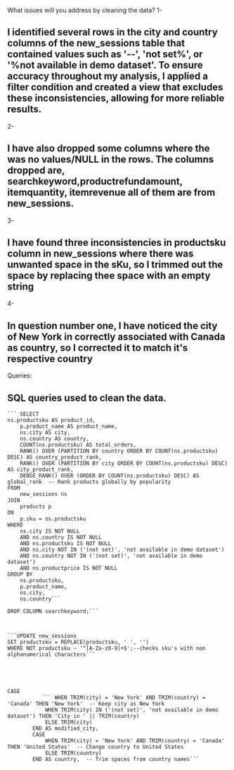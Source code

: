 What issues will you address by cleaning the data?
1-
## I identified several rows in the city and country columns of the new_sessions table that contained values such as '--', 'not set%', or '%not available in demo dataset'. To ensure accuracy throughout my analysis, I applied a filter condition and created a view that excludes these inconsistencies, allowing for more reliable results.

2-
## I have also dropped some columns where the was no values/NULL in the rows. The columns dropped are, searchkeyword,productrefundamount,  itemquantity, itemrevenue all of them are from new_sessions.

3-
## I have found three inconsistencies in productsku column in new_sessions where there was unwanted space in the sKu, so I trimmed out the space by replacing thee space with an empty string

4-
## In question number one, I have noticed the city of New York in correctly associated with Canada as country, so I corrected it to match it's respective country



Queries:
##  SQL queries used to clean the data.



 
    ``` SELECT
	ns.productsku AS product_id,
        p.product_name AS product_name,
        ns.city AS city,
        ns.country AS country,
        COUNT(ns.productsku) AS total_orders,
		RANK() OVER (PARTITION BY country ORDER BY COUNT(ns.productsku) DESC) AS country_product_rank,
		RANK() OVER (PARTITION BY city ORDER BY COUNT(ns.productsku) DESC) AS city_product_rank,
    	DENSE_RANK() OVER (ORDER BY COUNT(ns.productsku) DESC) AS global_rank  -- Rank products globally by popularity
    FROM 
        new_sessions ns
    JOIN 
        products p 
    ON 
        p.sku = ns.productsku
    WHERE
        ns.city IS NOT NULL
        AND ns.country IS NOT NULL
        AND ns.productsku IS NOT NULL
        AND ns.city NOT IN ('(not set)', 'not available in demo dataset')
        AND ns.country NOT IN ('(not set)', 'not available in demo dataset')
        AND ns.productprice IS NOT NULL
    GROUP BY
        ns.productsku,
        p.product_name,
        ns.city,
        ns.country```



```ALTER TABLE new_sessions
DROP COLUMN searchkeyword;```



```UPDATE new_sessions
SET productsku = REPLACE(productsku, ' ', '')
WHERE NOT productsku ~ '^[A-Za-z0-9]+$';--checks sku's with non alphanumerical characters```





CASE
           ``` WHEN TRIM(city) = 'New York' AND TRIM(country) = 'Canada' THEN 'New York'  -- Keep city as New York
            WHEN TRIM(city) IN ('(not set)', 'not available in demo dataset') THEN 'City in ' || TRIM(country)
            ELSE TRIM(city)
        END AS modified_city,
        CASE
            WHEN TRIM(city) = 'New York' AND TRIM(country) = 'Canada' THEN 'United States'  -- Change country to United States
            ELSE TRIM(country)
        END AS country,  -- Trim spaces from country names```








